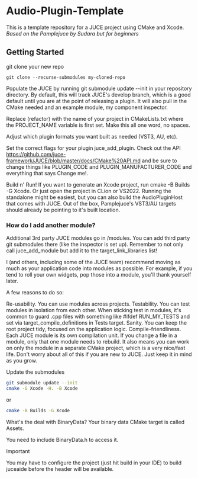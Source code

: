 # Audio-Plugin-Template

This is a template repository for a JUCE project using CMake and Xcode.
_Based on the Pamplejuce by Sudara but for beginners_

## Getting Started
git clone your new repo

```
git clone --recurse-submodules my-cloned-repo
```

Populate the JUCE by running git submodule update --init in your repository directory. By default, this will track JUCE's develop branch, which is a good default until you are at the point of releasing a plugin. It will also pull in the CMake needed and an example module, my component inspector.

Replace (refactor) with the name of your project in CMakeLists.txt where the PROJECT_NAME variable is first set. Make this all one word, no spaces.

Adjust which plugin formats you want built as needed (VST3, AU, etc).

Set the correct flags for your plugin juce_add_plugin. Check out the API https://github.com/juce-framework/JUCE/blob/master/docs/CMake%20API.md and be sure to change things like PLUGIN_CODE and PLUGIN_MANUFACTURER_CODE and everything that says Change me!.

Build n' Run! If you want to generate an Xcode project, run cmake -B Builds -G Xcode. Or just open the project in CLion or VS2022. Running the standalone might be easiest, but you can also build the AudioPluginHost that comes with JUCE. Out of the box, Pamplejuce's VST3/AU targets should already be pointing to it's built location.

### How do I add another module?
Additional 3rd party JUCE modules go in /modules. You can add third party git submodules there (like the inspector is set up). Remember to not only call juce_add_module but add it to the target_link_libraries list!

I (and others, including some of the JUCE team) recommend moving as much as your application code into modules as possible. For example, if you tend to roll your own widgets, pop those into a module, you'll thank yourself later.

A few reasons to do so:

Re-usability. You can use modules across projects.
Testability. You can test modules in isolation from each other. When sticking test in modules, it's common to guard .cpp files with something like #ifdef RUN_MY_TESTS and set via target_compile_definitions in Tests target.
Sanity. You can keep the root project tidy, focused on the application logic.
Compile-friendliness. Each JUCE module is its own compilation unit. If you change a file in a module, only that one module needs to rebuild. It also means you can work on only the module in a separate CMake project, which is a very nice/fast life.
Don't worry about all of this if you are new to JUCE. Just keep it in mind as you grow.


Update the submodules
```sh
git submodule update --init
cmake -G Xcode -H. -B Xcode
````

or
```sh
cmake -B Builds -G Xcode
````

What's the deal with BinaryData?
Your binary data CMake target is called Assets.

You need to include BinaryData.h to access it.

Important

You may have to configure the project (just hit build in your IDE) to build juceaide before the header will be available.